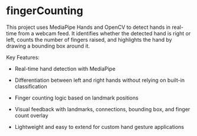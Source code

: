 # fingerCounting
This project uses MediaPipe Hands and OpenCV to detect hands in real-time from a webcam feed. It identifies whether the detected hand is right or left, counts the number of fingers raised, and highlights the hand by drawing a bounding box around it.

Key Features:
- Real-time hand detection with MediaPipe

- Differentiation between left and right hands without relying on built-in classification

- Finger counting logic based on landmark positions

- Visual feedback with landmarks, connections, bounding box, and finger count overlay

- Lightweight and easy to extend for custom hand gesture applications
